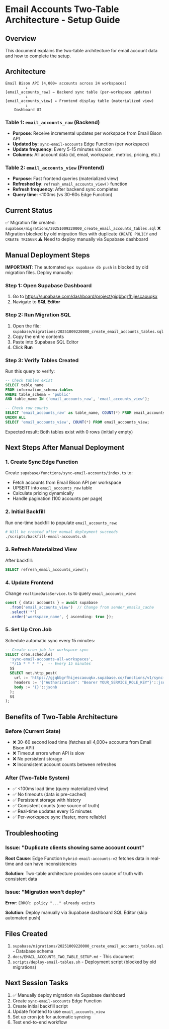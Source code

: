 # Email Accounts Two-Table Architecture - Setup Guide

## Overview

This document explains the two-table architecture for email account data and how to complete the setup.

## Architecture

```
Email Bison API (4,000+ accounts across 24 workspaces)
         ↓
[email_accounts_raw] ← Backend sync table (per-workspace updates)
         ↓
[email_accounts_view] ← Frontend display table (materialized view)
         ↓
    Dashboard UI
```

### Table 1: `email_accounts_raw` (Backend)
- **Purpose**: Receive incremental updates per workspace from Email Bison API
- **Updated by**: `sync-email-accounts` Edge Function (per workspace)
- **Update frequency**: Every 5-15 minutes via cron
- **Columns**: All account data (id, email, workspace, metrics, pricing, etc.)

### Table 2: `email_accounts_view` (Frontend)
- **Purpose**: Fast frontend queries (materialized view)
- **Refreshed by**: `refresh_email_accounts_view()` function
- **Refresh frequency**: After backend sync completes
- **Query time**: <100ms (vs 30-60s Edge Function)

## Current Status

✅ Migration file created: `supabase/migrations/20251009220000_create_email_accounts_tables.sql`
❌ Migration blocked by old migration files with duplicate `CREATE POLICY` and `CREATE TRIGGER`
⚠️ Need to deploy manually via Supabase dashboard

## Manual Deployment Steps

**IMPORTANT**: The automated `npx supabase db push` is blocked by old migration files. Deploy manually:

### Step 1: Open Supabase Dashboard
1. Go to https://supabase.com/dashboard/project/gjqbbgrfhijescaouqkx
2. Navigate to **SQL Editor**

### Step 2: Run Migration SQL
1. Open the file: `supabase/migrations/20251009220000_create_email_accounts_tables.sql`
2. Copy the entire contents
3. Paste into Supabase SQL Editor
4. Click **Run**

### Step 3: Verify Tables Created
Run this query to verify:
```sql
-- Check tables exist
SELECT table_name
FROM information_schema.tables
WHERE table_schema = 'public'
AND table_name IN ('email_accounts_raw', 'email_accounts_view');

-- Check row counts
SELECT 'email_accounts_raw' as table_name, COUNT(*) FROM email_accounts_raw
UNION ALL
SELECT 'email_accounts_view', COUNT(*) FROM email_accounts_view;
```

Expected result: Both tables exist with 0 rows (initially empty)

## Next Steps After Manual Deployment

### 1. Create Sync Edge Function
Create `supabase/functions/sync-email-accounts/index.ts` to:
- Fetch accounts from Email Bison API per workspace
- UPSERT into `email_accounts_raw` table
- Calculate pricing dynamically
- Handle pagination (100 accounts per page)

### 2. Initial Backfill
Run one-time backfill to populate `email_accounts_raw`:
```bash
# Will be created after manual deployment succeeds
./scripts/backfill-email-accounts.sh
```

### 3. Refresh Materialized View
After backfill:
```sql
SELECT refresh_email_accounts_view();
```

### 4. Update Frontend
Change `realtimeDataService.ts` to query `email_accounts_view`:
```typescript
const { data: accounts } = await supabase
  .from('email_accounts_view')  // Change from sender_emails_cache
  .select('*')
  .order('workspace_name', { ascending: true });
```

### 5. Set Up Cron Job
Schedule automatic sync every 15 minutes:
```sql
-- Create cron job for workspace sync
SELECT cron.schedule(
  'sync-email-accounts-all-workspaces',
  '*/15 * * * *',  -- Every 15 minutes
  $$
  SELECT net.http_post(
    url := 'https://gjqbbgrfhijescaouqkx.supabase.co/functions/v1/sync-email-accounts',
    headers := '{"Authorization": "Bearer YOUR_SERVICE_ROLE_KEY"}'::jsonb,
    body := '{}'::jsonb
  );
  $$
);
```

## Benefits of Two-Table Architecture

### Before (Current State)
- ❌ 30-60 second load time (fetches all 4,000+ accounts from Email Bison API)
- ❌ Timeout errors when API is slow
- ❌ No persistent storage
- ❌ Inconsistent account counts between refreshes

### After (Two-Table System)
- ✅ <100ms load time (query materialized view)
- ✅ No timeouts (data is pre-cached)
- ✅ Persistent storage with history
- ✅ Consistent counts (one source of truth)
- ✅ Real-time updates every 15 minutes
- ✅ Per-workspace sync (faster, more reliable)

## Troubleshooting

### Issue: "Duplicate clients showing same account count"
**Root Cause**: Edge Function `hybrid-email-accounts-v2` fetches data in real-time and can have inconsistencies

**Solution**: Two-table architecture provides one source of truth with consistent data

### Issue: "Migration won't deploy"
**Error**: `ERROR: policy "..." already exists`

**Solution**: Deploy manually via Supabase dashboard SQL Editor (skip automated push)

## Files Created

1. `supabase/migrations/20251009220000_create_email_accounts_tables.sql` - Database schema
2. `docs/EMAIL_ACCOUNTS_TWO_TABLE_SETUP.md` - This document
3. `scripts/deploy-email-tables.sh` - Deployment script (blocked by old migrations)

## Next Session Tasks

1. ✅ Manually deploy migration via Supabase dashboard
2. Create `sync-email-accounts` Edge Function
3. Create initial backfill script
4. Update frontend to use `email_accounts_view`
5. Set up cron job for automatic syncing
6. Test end-to-end workflow
